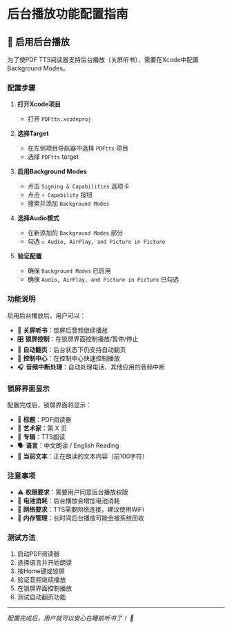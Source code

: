 # 后台播放功能配置指南

## 📱 启用后台播放

为了使PDF TTS阅读器支持后台播放（关屏听书），需要在Xcode中配置Background Modes。

### 配置步骤

1. **打开Xcode项目**
   - 打开 `PDFtts.xcodeproj`

2. **选择Target**
   - 在左侧项目导航器中选择 `PDFtts` 项目
   - 选择 `PDFtts` target

3. **启用Background Modes**
   - 点击 `Signing & Capabilities` 选项卡
   - 点击 `+ Capability` 按钮
   - 搜索并添加 `Background Modes`

4. **选择Audio模式**
   - 在新添加的 `Background Modes` 部分
   - 勾选 `☑️ Audio, AirPlay, and Picture in Picture`

5. **验证配置**
   - 确保 `Background Modes` 已启用
   - 确保 `Audio, AirPlay, and Picture in Picture` 已勾选

### 功能说明

启用后台播放后，用户可以：

- 🌙 **关屏听书**：锁屏后音频继续播放
- 🎛️ **锁屏控制**：在锁屏界面控制播放/暂停/停止
- 🔄 **自动翻页**：后台状态下仍支持自动翻页
- 📱 **控制中心**：在控制中心快速控制播放
- 🎧 **音频中断处理**：自动处理电话、其他应用的音频中断

### 锁屏界面显示

配置完成后，锁屏界面将显示：
- 📖 **标题**：PDF阅读器
- 📄 **艺术家**：第 X 页
- 🎵 **专辑**：TTS朗读
- 🗣️ **语言**：中文朗读 / English Reading
- 📝 **当前文本**：正在朗读的文本内容（前100字符）

### 注意事项

- ⚠️ **权限要求**：需要用户同意后台播放权限
- 🔋 **电池消耗**：后台播放会增加电池消耗
- 📶 **网络要求**：TTS需要网络连接，建议使用WiFi
- 💾 **内存管理**：长时间后台播放可能会被系统回收

### 测试方法

1. 启动PDF阅读器
2. 选择语言并开始朗读
3. 按Home键或锁屏
4. 验证音频继续播放
5. 在锁屏界面控制播放
6. 测试自动翻页功能

---

*配置完成后，用户就可以安心在睡前听书了！ 🌙*